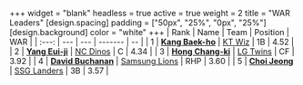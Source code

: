 +++
widget = "blank"
headless = true
active = true
weight = 2
title = "WAR Leaders"
[design.spacing]
padding = ["50px", "25%", "0px", "25%"]
[design.background]
color = "white"
+++
| Rank | Name | Team | Position | WAR |
| :---: | --- | --- | ------- | -- |
| 1 | [**Kang Baek-ho**](/players/11863) | [KT Wiz](/teams/KTWiz) | 1B | 4.52 |
| 2 | [**Yang Eui-ji**](/players/215) | [NC Dinos](/teams/NCDinos) | C | 4.34 |
| 3 | [**Hong Chang-ki**](/players/9805) | [LG Twins](/teams/LGTwins) | CF | 3.92 |
| 4 | [**David Buchanan**](/players/13683) | [Samsung Lions](/teams/SamsungLions) | RHP | 3.60 |
| 5 | [**Choi Jeong**](/players/3162) | [SSG Landers](/teams/SSGLanders) | 3B | 3.57 |
